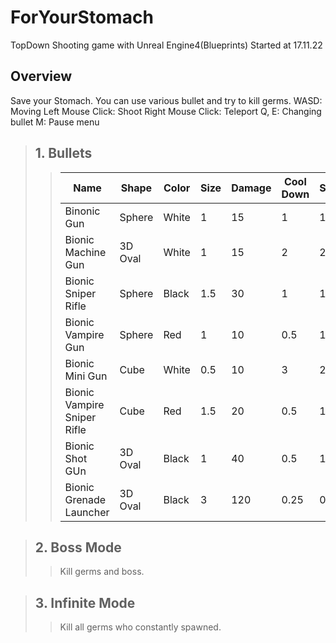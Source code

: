 # ForYourStomach
TopDown Shooting game with Unreal Engine4(Blueprints)
Started at 17.11.22

Overview
--------
Save your Stomach. You can use various bullet and try to kill germs.
WASD: Moving
Left Mouse Click: Shoot
Right Mouse Click: Teleport
Q, E: Changing bullet
M: Pause menu

> ## 1. Bullets
>>|Name|Shape|Color|Size|Damage|Cool Down|Speed|Ammo|Etc|
>>|----|-----|-----|----|------|---------|-----|----|---|
>>|Binonic Gun|Sphere|White|1|15|1|1|∞| |
>>|Bionic Machine Gun|3D Oval|White|1|15|2|2|60| |
>>|Bionic Sniper Rifle|Sphere|Black|1.5|30|1|1|50|Penetrable|
>>|Bionic Vampire Gun|Sphere|Red|1|10|0.5|1|40|Steal HP (5)|
>>|Bionic Mini Gun|Cube|White|0.5|10|3|2|150| |
>>|Bionic Vampire Sniper Rifle|Cube|Red|1.5|20|0.5|1|40|Steal HP (5)|
>>|Bionic Shot GUn|3D Oval|Black|1|40|0.5|1|20|Triple shot Penetrable|
>>|Bionic Grenade Launcher|3D Oval|Black|3|120|0.25|0.25|10|Explosion|

> ## 2. Boss Mode
>> Kill germs and boss.

> ## 3. Infinite Mode
>> Kill all germs who constantly spawned.
